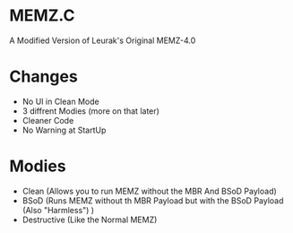 # MEMZ.C
A Modified Version of Leurak's Original MEMZ-4.0

# Changes
* No UI in Clean Mode
* 3 diffrent Modies (more on that later)
* Cleaner Code
* No Warning at StartUp

# Modies
* Clean (Allows you to run MEMZ without the MBR And BSoD Payload)
* BSoD (Runs MEMZ without th MBR Payload but with the BSoD Payload (Also "Harmless") )
* Destructive (Like the Normal MEMZ)
